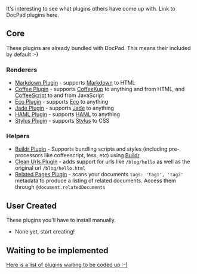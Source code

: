 It's interesting to see what plugins others have come up with. Link to DocPad plugins here.

## Core

These plugins are already bundled with DocPad. This means their included by default :-)

### Renderers

- [Markdown Plugin](https://github.com/balupton/docpad/blob/master/lib/plugins/renderers/markdown.coffee) - supports [Markdown](ttp://daringfireball.net/projects/markdown/basics) to HTML
- [Coffee Plugin](https://github.com/balupton/docpad/blob/master/lib/plugins/renderers/coffee.coffee) - supports [CoffeeKup](http://coffeekup.org/) to anything and from HTML, and [CoffeeScript](http://jashkenas.github.com/coffee-script/) to and from JavaScript
- [Eco Plugin](https://github.com/balupton/docpad/blob/master/lib/plugins/renderers/eco.plugin.coffee) - supports [Eco](https://github.com/sstephenson/eco) to anything
- [Jade Plugin](https://github.com/balupton/docpad/blob/master/lib/plugins/renderers/jade.plugin.coffee) - supports [Jade](http://jade-lang.com/) to anything
- [HAML Plugin](https://github.com/balupton/docpad/blob/master/lib/plugins/renderers/haml.plugin.coffee) - supports [HAML](http://haml-lang.com/) to anything
- [Stylus Plugin](https://github.com/balupton/docpad/blob/master/lib/plugins/renderers/stylus.plugin.coffee) - supports [Stylus](http://learnboost.github.com/stylus/) to CSS

### Helpers

- [Buildr Plugin](https://github.com/balupton/docpad/blob/master/lib/plugins/helpers/buildr.plugin.coffee) - Supports bundling scripts and styles (including pre-processors like coffeescript, less, etc) using [Buildr](https://github.com/balupton/buildr.npm)
- [Clean Urls Plugin](https://github.com/balupton/docpad/blob/master/lib/plugins/helpers/cleanurls.plugin.coffee) - adds support for urls like `/blog/hello` as well as the original url `/blog/hello.html`
- [Related Pages Plugin](https://github.com/balupton/docpad/blob/master/lib/plugins/helpers/relations.plugin.coffee) - scans your documents `tags: 'tag1', 'tag2'` metadata to produce a listing of related documents. Access them through `@document.relatedDocuments`


## User Created

These plugins you'll have to install manually.

- None yet, start creating!


## Waiting to be implemented

[Here is a list of plugins waiting to be coded up :-)](https://github.com/balupton/docpad/issues?labels=plugin&sort=created&direction=desc&state=open&page=1)